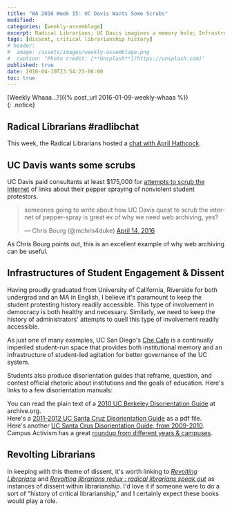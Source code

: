 ```yaml
---
title: "WA 2016 Week 15: UC Davis Wants Some Scrubs"
modified:
categories: [weekly-assemblage]
excerpt: Radical Librarians; UC Davis imagines a memory hole; Infrastructures of student dissent; Revolting Librarians.
tags: [dissent, critical librarianship history]
# header:
#  image: /assets/images/weekly-assemblage.png
#  caption: "Photo credit: [**Unsplash**](https://unsplash.com)"
published: true
date: 2016-04-10T23:54:23-06:00
toc: true
---
```

  
[Weekly Whaaa…?]({% post_url 2016-01-09-weekly-whaaa %})  
{: .notice}  

## Radical Librarians #radlibchat  

This week, the Radical Librarians hosted a [chat with April Hathcock](https://rlc.radicallibrarianship.org/2016/04/07/radlibchat-12th-april-2016/).  

## UC Davis wants some scrubs   

UC Davis paid consultants at least $175,000 for [attempts to scrub the Internet](http://www.sacbee.com/news/local/article71659992.html) of links about their pepper spraying of nonviolent student protestors.  

<blockquote class="twitter-tweet" data-lang="en"><p lang="en" dir="ltr">someones going to write about how UC Davis quest to scrub the internet of pepper-spray is great ex of why we need web archiving, yes?</p>&mdash; Chris Bourg (@mchris4duke) <a href="https://twitter.com/mchris4duke/status/720660507053723650">April 14, 2016</a></blockquote> <script async src="//platform.twitter.com/widgets.js" charset="utf-8"></script>

As Chris Bourg points out, this is an excellent example of why web archiving can be useful.  

## Infrastructures of Student Engagement & Dissent  

Having proudly graduated from University of California, Riverside for both undergrad and an MA in English, I believe it's paramount to keep the student protesting history readily accessible. This type of involvement in democracy is both healthy and necessary. Similarly, we need to keep the history of administrators' attempts to quell this type of involvement readily accessible.  

As just one of many examples, UC San Diego's [Che Cafe](http://thechecafe.blogspot.com/p/about.html) is a continually imperiled student-run space that provides both institutional memory and an infrastructure of student-led agitation for better governance of the UC system. 

Students also produce disorientation guides that reframe, question, and contest official rhetoric about institutions and the goals of education. Here's links to a few disorientation manuals:   

You can read the plain text of a [2010 UC Berkeley Disorientation Guide]( https://archive.org/stream/216605-uc-disorientation-guide/216605-uc-disorientation-guide_djvu.txt) at archive.org.  
Here's a [2011-2012 UC Santa Cruz Disorientation Guide](http://www.campusactivism.org/server-new/uploads/2011_ucsc_disorientation_guide.pdf) as a pdf file.  
Here's another [UC Santa Crus Disorientation Guide, from 2009-2010](https://www.indybay.org/uploads/2009/09/26/ucsc-disguide-2009.pdf).  
Campus Activism has a great [roundup from different years & campuses](http://www.campusactivism.org/displaycategory-4.htm).  

## Revolting Librarians  

In keeping with this theme of dissent, it's worth linking to [_Revolting Librarians_](https://www.worldcat.org/oclc/479117) and [_Revolting librarians redux : radical librarians speak out_](https://www.worldcat.org/oclc/52055828) as instances of dissent within librarianship. I'd love it if someone were to do a sort of "history of critical librarianship," and I certainly expect these books would play a role.    